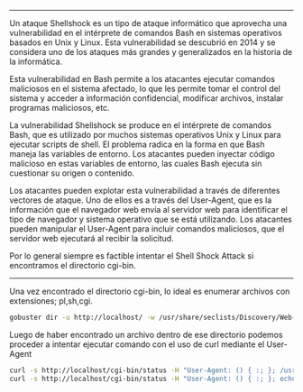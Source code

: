-- - 
Un ataque Shellshock es un tipo de ataque informático que aprovecha una vulnerabilidad en el intérprete de comandos Bash en sistemas operativos basados en Unix y Linux. Esta vulnerabilidad se descubrió en 2014 y se considera uno de los ataques más grandes y generalizados en la historia de la informática.

Esta vulnerabilidad en Bash permite a los atacantes ejecutar comandos maliciosos en el sistema afectado, lo que les permite tomar el control del sistema y acceder a información confidencial, modificar archivos, instalar programas maliciosos, etc.

La vulnerabilidad Shellshock se produce en el intérprete de comandos Bash, que es utilizado por muchos sistemas operativos Unix y Linux para ejecutar scripts de shell. El problema radica en la forma en que Bash maneja las variables de entorno. Los atacantes pueden inyectar código malicioso en estas variables de entorno, las cuales Bash ejecuta sin cuestionar su origen o contenido.

Los atacantes pueden explotar esta vulnerabilidad a través de diferentes vectores de ataque. Uno de ellos es a través del User-Agent, que es la información que el navegador web envía al servidor web para identificar el tipo de navegador y sistema operativo que se está utilizando. Los atacantes pueden manipular el User-Agent para incluir comandos maliciosos, que el servidor web ejecutará al recibir la solicitud.

Por lo general siempre es factible intentar el Shell Shock Attack si encontramos el directorio cgi-bin.
-- -
Una vez encontrado el directorio cgi-bin, lo ideal es enumerar archivos con extensiones; pl,sh,cgi.
```bash
gobuster dir -u http://localhost/ -w /usr/share/seclists/Discovery/Web-Content/directory-list-2.3-medium.txt -t 20 -x pl,sh,cgi -v
```
 Luego de haber encontrado un archivo dentro de ese directorio podemos proceder a intentar ejecutar comando con el uso de curl mediante el User-Agent
 ```bash
curl -s http://localhost/cgi-bin/status -H "User-Agent: () { :; }; /usr/bin/whoami"
curl -s http://localhost/cgi-bin/status -H "User-Agent: () { :; }; echo; /usr/bin/whoami" ---> Si no reporta nada el comando anterior le metemos un echo antes
```